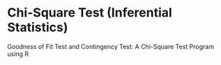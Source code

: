 # Chi-Square Test (Inferential Statistics)
 Goodness of Fit Test and Contingency Test: A Chi-Square Test Program using R 
